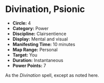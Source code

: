 # Divination, Psionic

- **Circle:** 4
- **Category:** Power
- **Discipline:** Clairsentience
- **Display:** Mental and visual
- **Manifesting Time:** 10 minutes
- **Map Range:** Personal
- **Target:** You
- **Duration:** Instantaneous
- **Power Points:** 7

As the *Divination* spell, except as noted here. 
